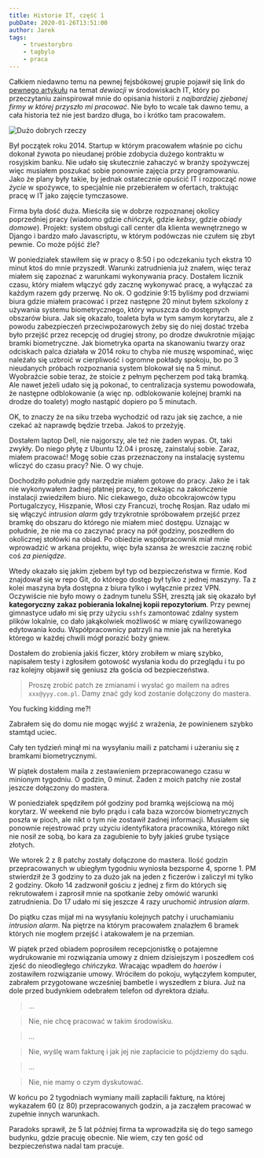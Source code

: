 ```yaml
---
title: Historie IT, część 1
pubDate: 2020-01-26T13:51:00
author: Jarek
tags:
    - truestorybro
    - tagbylo
    - praca
---
```


Całkiem niedawno temu na pewnej fejsbókowej grupie pojawił się link do [pewnego artykułu](https://danluu.com/wat/) na temat _dewiacji_ w środowiskach IT, który po przeczytaniu zainspirował mnie do opisania historii z _najbardziej zjebanej firmy w której przyszło mi pracować_. Nie było to wcale tak dawno temu, a cała historia też nie jest bardzo długa, bo i krótko tam pracowałem.

![Dużo dobrych rzeczy](https://i.imgur.com/gLpAfHOh.jpg)

Był początek roku 2014. Startup w którym pracowałem właśnie po cichu dokonał żywota po nieudanej próbie zdobycia dużego kontraktu w rosyjskim banku. Nie udało się skutecznie zahaczyć w branży spożywczej więc musiałem poszukać sobie ponownie zajęcia przy programowaniu. Jako że plany były takie, by jednak ostatecznie opuścić IT i rozpocząć _nowe życie_ w spożywce, to specjalnie nie przebierałem w ofertach, traktując pracę w IT jako zajęcie tymczasowe.

Firma była dość duża. Mieściła się w dobrze rozpoznanej okolicy poprzedniej pracy (wiadomo gdzie _chińczyk_, gdzie _kebsy_, gdzie _obiady domowe_). Projekt: system obsługi call center dla klienta wewnętrznego w Django i bardzo mało Javascriptu, w którym podówczas nie czułem się zbyt pewnie. Co może pójść źle?

W poniedziałek stawiłem się w pracy o 8:50 i po odczekaniu tych ekstra 10 minut ktoś do mnie przyszedł. Warunki zatrudnienia już znałem, więc teraz miałem się zapoznać z warunkami wykonywania pracy. Dostałem licznik czasu, który miałem włączyć gdy zacznę wykonywać pracę, a wyłączać za każdym razem gdy przerwę. No ok. O godzinie 9:15 byliśmy pod drzwiami biura gdzie miałem pracować i przez następne 20 minut byłem szkolony z używania systemu biometrycznego, który wpuszcza do dostępnych obszarów biura. Jak się okazało, toaleta była w tym samym korytarzu, ale z powodu zabezpieczeń przeciwpożarowych żeby się do niej dostać trzeba było przejść przez recepcję od drugiej strony, po drodze dwukrotnie mijając bramki biometryczne. Jak biometryka oparta na skanowaniu twarzy oraz odciskach palca działała w 2014 roku to chyba nie muszę wspominać, więc należało się uzbroić w cierpliwość i ogromne pokłady spokoju, bo po 3 nieudanych próbach rozpoznania system blokował się na 5 minut. Wyobraźcie sobie teraz, że stoicie z pełnym pęcherzem pod taką bramką. Ale nawet jeżeli udało się ją pokonać, to centralizacja systemu powodowała, że następne odblokowanie (a więc np. odblokowanie kolejnej bramki na drodze do toalety) mogło nastąpić dopiero po 5 minutach.

OK, to znaczy że na siku trzeba wychodzić od razu jak się zachce, a nie czekać aż naprawdę będzie trzeba. Jakoś to przeżyję.

Dostałem laptop Dell, nie najgorszy, ale też nie żaden wypas. Ot, taki zwykły. Do niego płytę z Ubuntu 12.04 i proszę, zainstaluj sobie. Zaraz, miałem pracować! Mogę sobie czas przeznaczony na instalację systemu wliczyć do czasu pracy? Nie. O wy chuje.

Dochodziło południe gdy narzędzie miałem gotowe do pracy. Jako że i tak nie wykonywałem żadnej płatnej pracy, to czekając na zakończenie instalacji zwiedziłem biuro. Nic ciekawego, dużo obcokrajowców typu Portugalczycy, Hiszpanie, Włosi czy Francuzi, trochę Rosjan. Raz udało mi się włączyć _intrusion alarm_ gdy trzykrotnie spróbowałem przejść przez bramkę do obszaru do którego nie miałem mieć dostępu. Uznając w południe, że nie ma co zaczynać pracy na pół godziny, poszedłem do okolicznej stołówki na obiad. Po obiedzie współpracownik miał mnie wprowadzić w arkana projektu, więc była szansa że wreszcie zacznę robić coś _za pieniądze_.

Wtedy okazało się jakim zjebem był typ od bezpieczeństwa w firmie. Kod znajdował się w repo Git, do którego dostęp był tylko z jednej maszyny. Ta z kolei maszyna była dostępna z biura tylko i wyłącznie przez VPN. Oczywiście nie było mowy o żadnym tunelu SSH, zresztą jak się okazało był **kategoryczny zakaz pobierania lokalnej kopii repozytorium**. Przy pewnej gimnastyce udało mi się przy użyciu `sshfs` zamontować zdalny system plików lokalnie, co dało jakąkolwiek możliwość w miarę cywilizowanego edytowania kodu. Współpracownicy patrzyli na mnie jak na heretyka którego w każdej chwili mógł porazić boży gniew.

Dostałem do zrobienia jakiś ficzer, który zrobiłem w miarę szybko, napisałem testy i zgłosiłem gotowość wysłania kodu do przeglądu i tu po raz kolejny objawił się geniusz zła gościa od bezpieczeństwa.

> Proszę zrobić patch ze zmianami i wysłać go mailem na adres `xxx@yyy.com.pl`. Damy znać gdy kod zostanie dołączony do mastera.

You fucking kidding me?!

Zabrałem się do domu nie mogąc wyjść z wrażenia, że powinienem szybko stamtąd uciec.

Cały ten tydzień minął mi na wysyłaniu maili z patchami i użeraniu się z bramkami biometrycznymi.

W piątek dostałem maila z zestawieniem przepracowanego czasu w minionym tygodniu. O godzin, 0 minut. Żaden z moich patchy nie został jeszcze dołączony do mastera.

W poniedziałek spędziłem pół godziny pod bramką wejściową na mój korytarz. W weekend nie było prądu i cała baza wzorców biometrycznych poszła w pioch, ale nikt o tym nie zostawił żadnej informacji. Musiałem się ponownie rejestrować przy użyciu identyfikatora pracownika, którego nikt nie nosił ze sobą, bo kara za zagubienie to były jakieś grube tysiące złotych.

We wtorek 2 z 8 patchy zostały dołączone do mastera. Ilość godzin przepracowanych w ubiegłym tygodniu wyniosła bezsporne 4, sporne 1. PM stwierdził że 3 godziny to za dużo jak na jeden z ficzerów i zaliczył mi tylko 2 godziny. Około 14 zadzwonił gościu z jednej z firm do których się rekrutowałem i zaprosił mnie na spotkanie żeby omówić warunki zatrudnienia. Do 17 udało mi się jeszcze 4 razy uruchomić _intrusion alarm_.

Do piątku czas mijał mi na wysyłaniu kolejnych patchy i uruchamianiu _intrusion alarm_. Na piętrze na którym pracowałem znalazłem 6 bramek których nie mogłem przejść i atakowałem je na przemian.

W piątek przed obiadem poprosiłem recepcjonistkę o potajemne wydrukowanie mi rozwiązania umowy z dniem dzisiejszym i poszedłem coś zjeść do nieodległego _chińczyka_. Wracając wpadłem do _haerów_ i zostawiłem rozwiązanie umowy. Wróciłem do pokoju, wyłączyłem komputer, zabrałem przygotowane wcześniej bambetle i wyszedłem z biura. Już na dole przed budynkiem odebrałem telefon od dyrektora działu.

> ...

> Nie, nie chcę pracować w takim środowisku.

> ...

> Nie, wyślę wam fakturę i jak jej nie zapłacicie to pójdziemy do sądu.

> ...

> Nie, nie mamy o czym dyskutować.

W końcu po 2 tygodniach wymiany maili zapłacili fakturę, na której wykazałem 60 (z 80) przepracowanych godzin, a ja zacząłem pracować w zupełnie innych warunkach.

Paradoks sprawił, że 5 lat później firma ta wprowadziła się do tego samego budynku, gdzie pracuję obecnie. Nie wiem, czy ten gość od bezpieczeństwa nadal tam pracuje.
